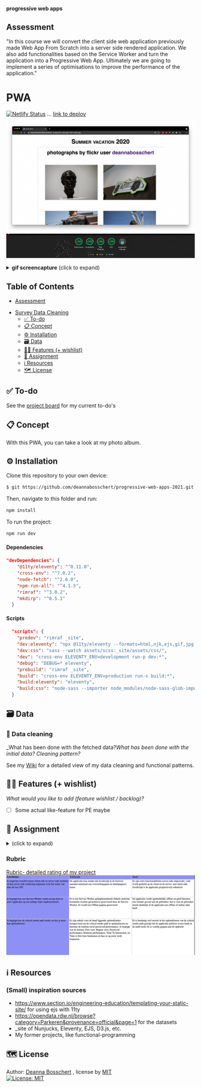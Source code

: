 #### progressive web apps
## Assessment
"In this course we will convert the client side web application previously made Web App From Scratch into a server side rendered application. We also add functionalities based on the Service Worker and turn the application into a Progressive Web App. Ultimately we are going to implement a series of optimisations to improve the performance of the application."


# PWA
[![Netlify Status](https://api.netlify.com/api/v1/badges/17240f94-6d45-474e-a192-b32b7565d4cc/deploy-status)](https://app.netlify.com/sites/progressive-web-apps-2021/deploys)
 ... [link to deploy](https://progressive-web-apps-2021.netlify.app/)

![screenshot of website](https://github.com/deannabosschert/progressive-web-apps-2021/blob/trunk/_site/assets/img/screenshot_website.png)
![gif of LR audit](https://github.com/deannabosschert/progressive-web-apps-2021/blob/trunk/_site/assets/img/documentation/LR_audit.gif)

<details>
  <summary><strong>gif screencapture</strong> (click to expand)</summary>

![gif of website](https://github.com/deannabosschert/progressive-web-apps-2021/blob/trunk/_site/assets/img/documentation/screenshot_website.gif)
</details>

## Table of Contents
  * [Assessment](#assessment)
- [Survey Data Cleaning](#survey-data-cleaning)
  * [✅ To-do](#--to-do)
  * [📋 Concept](#---concept)
  * [⚙️ Installation](#---installation)
  * [🗃 Data](#---data)
  * [👯🏿‍ Features (+ wishlist)](#------features----wishlist-)
  * [🏫 Assignment](#---assignment)
  * [ℹ️ Resources](#---resources)
  * [🗺️ License](#----license)

## ✅ To-do
See the [project board](https://github.com/deannabosschert/progressive-web-apps-2021/projects/1) for my current to-do's

## 📋 Concept
With this PWA, you can take a look at my photo album.

## ⚙️ Installation
Clone this repository to your own device:
```bash
$ git https://github.com/deannabosschert/progressive-web-apps-2021.git
```
Then, navigate to this folder and run:

```bash
npm install
```

To run the project:

```bash
npm run dev
```

#### Dependencies
```json
"devDependencies": {
    "@11ty/eleventy": "^0.11.0",
    "cross-env": "^7.0.2",
    "node-fetch": "^2.6.0",
    "npm-run-all": "^4.1.5",
    "rimraf": "^3.0.2",
    "mkdirp": "^0.5.1"
  }
```

#### Scripts
```json
  "scripts": {
    "predev": "rimraf _site",
    "dev:eleventy": "npx @11ty/eleventy --formats=html,njk,ejs,gif,jpg,png,css --serve --port=3000",
    "dev:css": "sass --watch assets/scss:_site/assets/css/",
    "dev": "cross-env ELEVENTY_ENV=development run-p dev:*",
    "debug": "DEBUG=* eleventy",
    "prebuild": "rimraf _site",
    "build": "cross-env ELEVENTY_ENV=production run-s build:*",
    "build:eleventy": "eleventy",
    "build:css": "node-sass --importer node_modules/node-sass-glob-importer/dist/cli.js assets/scss/index.scss _site/assets/css/index.css"
  }
```

## 🗃 Data
### 💽 Data cleaning
_What has been done with the fetched data?_What has been done with the initial data? Cleaning pattern?_

See my [Wiki](https://github.com/deannabosschert/progressive-web-apps-2021/wiki/Data-opschonen) for a detailed view of my data cleaning and functional patterns.


## 👯🏿‍ Features (+ wishlist)
_What would you like to add (feature wishlist / backlog)?_
- [ ] Some actual like-feature for PE maybe

## 🏫 Assignment
<details>
  <summary></strong> (click to expand)</summary>
In this course we were rated on:

- Application of subject matter
- Understanding
- Quality
- Process

### Learning goals
This assessment focusses on:
- Understanding the difference between client side and server side rendering and you being able to apply server side rendering in an application.       
- Understanding how a Service Worker works and the ability to implement it in an application.     
- Understanding how the critical render path works and how to optimize it for a better runtime and / or perceived performance.     

### Week 1 - Server Side Rendering 📡    
**Goal**: Render web pages server side         
See my [wiki](https://github.com/deannabosschert/progressive-web-apps-2021/wiki) for more.    

### Week 2 - Progressive Web App 🚀
**Goal**: Convert application to a Progressive Web App   
See my [wiki](https://github.com/deannabosschert/progressive-web-apps-2021/wiki) for more.    

### Week 3 - Critical Rendering Path 📉     
**Goal**: Optimize the Critical Rendering Path       
See my [wiki](https://github.com/deannabosschert/progressive-web-apps-2021/wiki) for more.    

</details>

### Rubric

[Rubric- detailed rating of my project](https://github.com/deannabosschert/progressive-web-apps-2021/wiki/Rubric)
![rubric](https://github.com/deannabosschert/progressive-web-apps-2021/blob/trunk/assets/img/rubric.png)

## ℹ️ Resources
### (Small) inspiration sources
- https://www.section.io/engineering-education/templating-your-static-site/ for using ejs with 11ty
- https://opendata.rdw.nl/browse?category=Parkeren&provenance=official&page=1 for the datasets
- _site of Nunjucks, Eleventy, EJS, D3.js, etc.
- My former projects, like functional-programming

## 🗺️ License
Author: [Deanna Bosschert](https://github.com/deannabosschert) , license by
[MIT](https://github.com/deannabosschert/progressive-web-apps-2021/blob/master/LICENSE)      
[![License: MIT](https://img.shields.io/badge/License-MIT-yellow.svg)](https://opensource.org/licenses/MIT)
